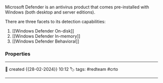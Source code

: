 Microsoft Defender is an antivirus product that comes pre-installed with Windows (both desktop and server editions).

There are three facets to its detection capabilities:

1. [[Windows Defender On-disk]]
2. [[Windows Defender In-memory]]
3. [[Windows Defender Behavioral]]


### Properties
---
📆 created   {{28-02-2024}} 10:12
🏷️ tags: #redteam #crto 

---
